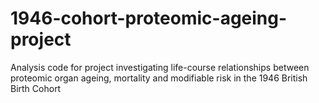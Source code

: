 # 1946-cohort-proteomic-ageing-project
Analysis code for project investigating life-course relationships between proteomic organ ageing, mortality and modifiable risk in the 1946 British Birth Cohort
